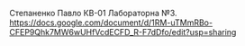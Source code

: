 Степаненко Павло КВ-01 Лабораторна №3. https://docs.google.com/document/d/1RM-uTMmRBo-CFEP9Qhk7MW6wUHfVcdECFD_R-F7dDfo/edit?usp=sharing
